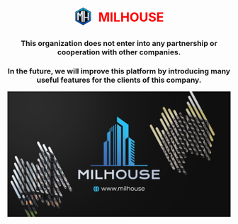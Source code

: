 <h1 align="center">
  <img align="center" src="/assets/img/icons/webIcons/favicon-96x96.png" style="padding: 0 8px 8px 0; max-height: 40px" />
  <span style="color: red">MILHOUSE</span>
</h1>

<h3 align="center">This organization does not enter into any partnership or cooperation with other companies.</h3>

<h3 align="center">In the future, we will improve this platform by introducing many useful features for the clients of this company.</h3>

<img align="center" src="/assets/img/other/githubIntro.png"/>
